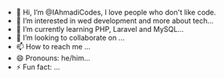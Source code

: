 - 👋 Hi, I’m @IAhmadiCodes, I love people who don't like code.
- 👀 I’m interested in wed development and more about tech...
- 🌱 I’m currently learning PHP, Laravel and MySQL...
- 💞️ I’m looking to collaborate on ...
- 📫 How to reach me ...
- 😄 Pronouns: he/him...
- ⚡ Fun fact: ...

<!---
IAhmadiCodes/IAhmadiCodes is a ✨ special ✨ repository because its `README.md` (this file) appears on your GitHub profile.
You can click the Preview link to take a look at your changes.
--->
